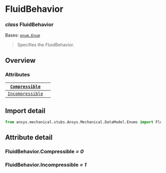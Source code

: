 <a id="fluidbehavior"></a>

# FluidBehavior

<a id="FluidBehavior"></a>

### *class* FluidBehavior

Bases: [`enum.Enum`](https://docs.python.org/3/library/enum.html#enum.Enum)

> Specifies the FluidBehavior.

> <!-- !! processed by numpydoc !! -->

<a id="overview"></a>

## Overview

### Attributes

| [`Compressible`](#FluidBehavior.Compressible)     |    |
|---------------------------------------------------|----|
| [`Incompressible`](#FluidBehavior.Incompressible) |    |

<a id="import-detail"></a>

## Import detail

```python
from ansys.mechanical.stubs.Ansys.Mechanical.DataModel.Enums import FluidBehavior
```

<a id="attribute-detail"></a>

## Attribute detail

<a id="FluidBehavior.Compressible"></a>

### FluidBehavior.Compressible *= 0*

<a id="FluidBehavior.Incompressible"></a>

### FluidBehavior.Incompressible *= 1*
